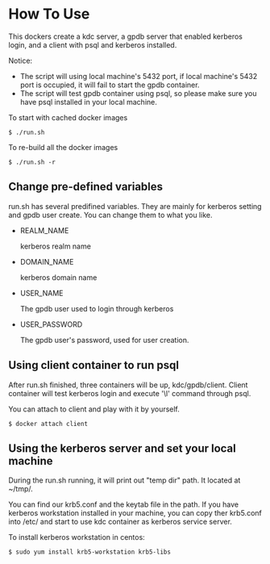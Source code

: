 # How To Use

This dockers create a kdc server, a gpdb server that enabled kerberos login, and a client with psql and kerberos installed.

Notice:

* The script will using local machine's 5432 port, if local machine's 5432 port is occupied, it will fail to start the gpdb container.
* The script will test gpdb container using psql, so please make sure you have psql installed in your local machine.


To start with cached docker images

    $ ./run.sh

To re-build all the docker images

	$ ./run.sh -r

## Change pre-defined variables
run.sh has several predifined variables. They are mainly for kerberos setting and gpdb user create. You can change them to what you like.

* REALM_NAME 

	kerberos realm name
	
* DOMAIN_NAME
	
	kerberos domain name

* USER_NAME
	
	The gpdb user used to login through kerberos
	
* USER_PASSWORD

	The gpdb user's password, used for user creation.
	

## Using client container to run psql

After run.sh finished, three containers will be up, kdc/gpdb/client. Client container will test kerberos login and execute '\l' command through psql.

You can attach to client and play with it by yourself.

	$ docker attach client



## Using the kerberos server and set your local machine

During the run.sh running, it will print out "temp dir" path. It located at ~/tmp/.

You can find our krb5.conf and the keytab file in the path. If you have kerberos workstation installed in your machine, you can copy ther krb5.conf into /etc/ and start to use kdc container as kerberos service server.

To install kerberos workstation in centos:

	$ sudo yum install krb5-workstation krb5-libs